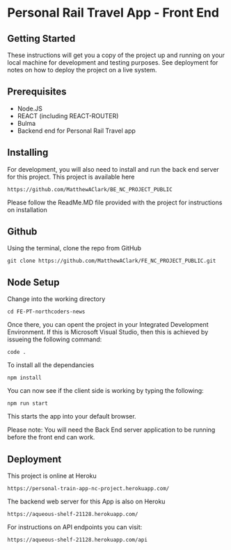 # Personal Rail Travel App - Front End
## Getting Started
These instructions will get you a copy of the project up and running on your local machine for development and testing purposes. See deployment for notes on how to deploy the project on a live system.
## Prerequisites
* Node.JS
* REACT (including REACT-ROUTER)
* Bulma
* Backend end for Personal Rail Travel app
## Installing
For development, you will also need to install and run the back end server for this project. This project is available here

```
https://github.com/MatthewAClark/BE_NC_PROJECT_PUBLIC
```

Please follow the ReadMe.MD file provided with the project for instructions on installation

## Github
Using the terminal, clone the repo from GitHub
```
git clone https://github.com/MatthewAClark/FE_NC_PROJECT_PUBLIC.git
```
## Node Setup
Change into the working directory
```
cd FE-PT-northcoders-news
```
Once there, you can opent the project in your Integrated Development Environment. If this is Microsoft Visual Studio, then this is achieved by issueing the following command:
```
code .
```
To install all the dependancies

```
npm install
```
You can now see if the client side is working by typing the following:

```
npm run start
```
This starts the app into your default browser.

Please note: You will need the Back End server application to be running before the front end can work.

## Deployment
This project is online at Heroku
```
https://personal-train-app-nc-project.herokuapp.com/
```
The backend web server for this App is also on Heroku

```
https://aqueous-shelf-21128.herokuapp.com/
```

For instructions on API endpoints you can visit:
```
https://aqueous-shelf-21128.herokuapp.com/api
```


